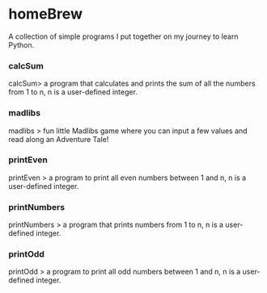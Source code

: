 # homeBrew
A collection of simple programs I put together on my journey to learn Python.


### calcSum
calcSum> a program that calculates and prints the sum of all the numbers from 1 to n, n is a user-defined integer.
### madlibs
madlibs > fun little Madlibs game where you can input a few values and read along an Adventure Tale!
### printEven
printEven > a program to print all even numbers between 1 and n, n is a user-defined integer.
### printNumbers
printNumbers > a program that prints numbers from 1 to n, n is a user-defined integer.
### printOdd
printOdd > a program to print all odd numbers between 1 and n, n is a user-defined integer.

